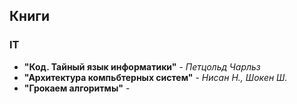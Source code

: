 
## Книги

### IT

- **"Код. Тайный язык информатики"** - _Петцольд Чарльз_
- **"Архитектура компьбтерных систем"** - _Нисан Н., Шокен Ш._
- **"Грокаем алгоритмы"** - 